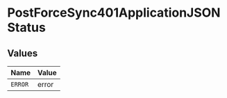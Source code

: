 # PostForceSync401ApplicationJSONStatus


## Values

| Name    | Value   |
| ------- | ------- |
| `ERROR` | error   |